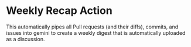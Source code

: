 # Weekly Recap Action

This automatically pipes all Pull requests (and their diffs), commits, and issues into gemini to create a weekly digest that is automatically uploaded as a discussion.
